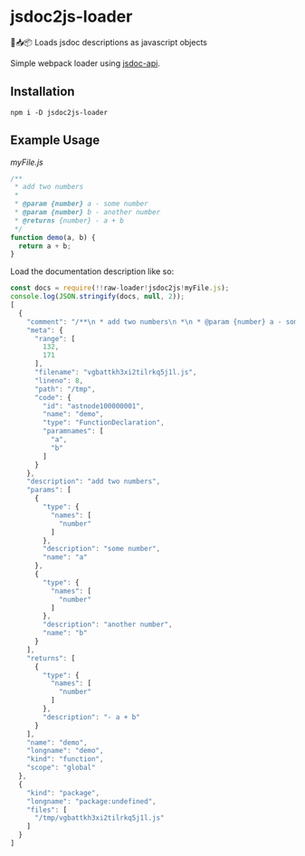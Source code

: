 # jsdoc2js-loader
📖📥📦 Loads jsdoc descriptions as javascript objects

Simple webpack loader using [jsdoc-api]("https://github.com/jsdoc2md/jsdoc-api").

## Installation
```
npm i -D jsdoc2js-loader
```

## Example Usage

_myFile.js_
```javascript
/**
 * add two numbers
 *
 * @param {number} a - some number
 * @param {number} b - another number
 * @returns {number} - a + b
 */
function demo(a, b) {
  return a + b;
}
```

Load the documentation description like so:
```javascript
const docs = require(!!raw-loader!jsdoc2js!myFile.js);
console.log(JSON.stringify(docs, null, 2));
[
  {
    "comment": "/**\n * add two numbers\n *\n * @param {number} a - some number\n * @param {number} b - another number\n * @returns {number} - a + b\n */",
    "meta": {
      "range": [
        132,
        171
      ],
      "filename": "vgbattkh3xi2tilrkq5j1l.js",
      "lineno": 8,
      "path": "/tmp",
      "code": {
        "id": "astnode100000001",
        "name": "demo",
        "type": "FunctionDeclaration",
        "paramnames": [
          "a",
          "b"
        ]
      }
    },
    "description": "add two numbers",
    "params": [
      {
        "type": {
          "names": [
            "number"
          ]
        },
        "description": "some number",
        "name": "a"
      },
      {
        "type": {
          "names": [
            "number"
          ]
        },
        "description": "another number",
        "name": "b"
      }
    ],
    "returns": [
      {
        "type": {
          "names": [
            "number"
          ]
        },
        "description": "- a + b"
      }
    ],
    "name": "demo",
    "longname": "demo",
    "kind": "function",
    "scope": "global"
  },
  {
    "kind": "package",
    "longname": "package:undefined",
    "files": [
      "/tmp/vgbattkh3xi2tilrkq5j1l.js"
    ]
  }
]
```

